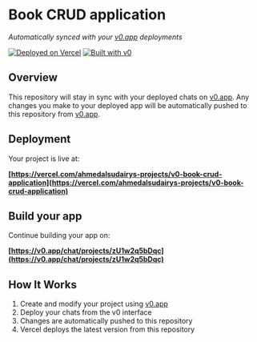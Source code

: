# Book CRUD application

*Automatically synced with your [v0.app](https://v0.app) deployments*

[![Deployed on Vercel](https://img.shields.io/badge/Deployed%20on-Vercel-black?style=for-the-badge&logo=vercel)](https://vercel.com/ahmedalsudairys-projects/v0-book-crud-application)
[![Built with v0](https://img.shields.io/badge/Built%20with-v0.app-black?style=for-the-badge)](https://v0.app/chat/projects/zU1w2q5bDqc)

## Overview

This repository will stay in sync with your deployed chats on [v0.app](https://v0.app).
Any changes you make to your deployed app will be automatically pushed to this repository from [v0.app](https://v0.app).

## Deployment

Your project is live at:

**[https://vercel.com/ahmedalsudairys-projects/v0-book-crud-application](https://vercel.com/ahmedalsudairys-projects/v0-book-crud-application)**

## Build your app

Continue building your app on:

**[https://v0.app/chat/projects/zU1w2q5bDqc](https://v0.app/chat/projects/zU1w2q5bDqc)**

## How It Works

1. Create and modify your project using [v0.app](https://v0.app)
2. Deploy your chats from the v0 interface
3. Changes are automatically pushed to this repository
4. Vercel deploys the latest version from this repository